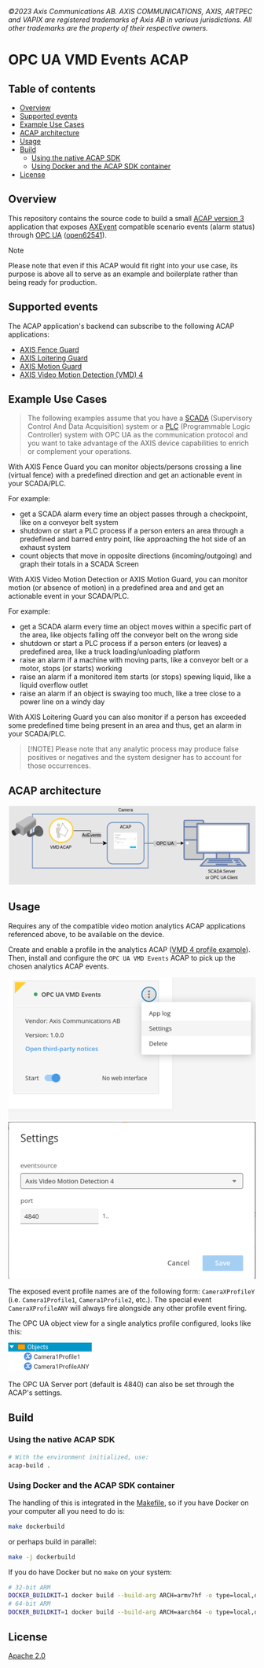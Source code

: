*©2023 Axis Communications AB. AXIS COMMUNICATIONS, AXIS, ARTPEC and VAPIX are registered trademarks of Axis AB in various jurisdictions. All other trademarks are the property of their respective owners.*

<!-- omit from toc -->
# OPC UA VMD Events ACAP

<!-- omit from toc -->
## Table of contents

- [Overview](#overview)
- [Supported events](#supported-events)
- [Example Use Cases](#example-use-cases)
- [ACAP architecture](#acap-architecture)
- [Usage](#usage)
- [Build](#build)
    - [Using the native ACAP SDK](#using-the-native-acap-sdk)
    - [Using Docker and the ACAP SDK container](#using-docker-and-the-acap-sdk-container)
- [License](#license)

## Overview

This repository contains the source code to build a small [ACAP version 3](https://help.axis.com/acap-3-developer-guide) application that exposes
[AXEvent](https://www.axis.com/techsup/developer_doc/acap3/3.5/api/axevent/html/index.html) compatible scenario events (alarm status)
through [OPC UA](https://en.wikipedia.org/wiki/OPC_Unified_Architecture) ([open62541](https://open62541.org/)).

> [!NOTE]
> Please note that even if this ACAP would fit right into your use case, its
> purpose is above all to serve as an example and boilerplate rather than being
> ready for production.

## Supported events

The ACAP application's backend can subscribe to the following ACAP applications:

- [AXIS Fence Guard](https://www.axis.com/products/axis-fence-guard)
- [AXIS Loitering Guard](https://www.axis.com/products/axis-loitering-guard)
- [AXIS Motion Guard](https://www.axis.com/products/axis-motion-guard)
- [AXIS Video Motion Detection (VMD) 4](https://www.axis.com/products/axis-video-motion-detection)

## Example Use Cases

> The following examples assume that you have a [SCADA](https://en.wikipedia.org/wiki/SCADA) (Supervisory
Control And Data Acquisition) system or a [PLC](https://en.wikipedia.org/wiki/Programmable_logic_controller) (Programmable Logic Controller) system with OPC UA as the communication protocol and you want to take advantage of the AXIS device capabilities to enrich or complement your operations.

With AXIS Fence Guard you can monitor objects/persons crossing a line (virtual fence) with a predefined direction and get an actionable event in your SCADA/PLC.

For example:

- get a SCADA alarm every time an object passes through a checkpoint, like on a conveyor belt system
- shutdown or start a PLC process if a person enters an area through a predefined and barred entry point, like approaching the hot side of an exhaust system
- count objects that move in opposite directions (incoming/outgoing) and graph their totals in a SCADA Screen

With AXIS Video Motion Detection or AXIS Motion Guard, you can monitor motion (or absence of motion) in a predefined area and and get an actionable event in your SCADA/PLC.

For example:

- get a SCADA alarm every time an object moves within a specific part of the area, like objects falling off the conveyor belt on the wrong side
- shutdown or start a PLC process if a person enters (or leaves) a predefined area, like a truck loading/unloading platform
- raise an alarm if a machine with moving parts, like a conveyor belt or a motor, stops (or starts) working
- raise an alarm if a monitored item starts (or stops) spewing liquid, like a liquid overflow outlet
- raise an alarm if an object is swaying too much, like a tree close to a power line on a windy day

With AXIS Loitering Guard you can also monitor if a person has exceeded some predefined time being present in an area and thus, get an alarm in your SCADA/PLC.

> [!NOTE] Please note that any analytic process may produce false positives or negatives and the system designer has to account for those occurrences.

## ACAP architecture

![acap architecture](assets/architecture.png)

## Usage

Requires any of the compatible video motion analytics ACAP applications referenced above, to be available on the device.

Create and enable a profile in the analytics ACAP ([VMD 4 profile example](https://help.axis.com/en-us/axis-video-motion-detection-4#how-to-work-with-profiles)). Then, install and configure the `OPC UA VMD Events` ACAP to pick up the chosen analytics ACAP events.

![Web UI Screenshot - acap](assets/acap-new-ui.png)
![Web UI Screenshot - acap settings](assets/properties-new-ui.png)

The exposed event profile names are of the following form: `CameraXProfileY` (i.e. `Camera1Profile1`, `Camera1Profile2`, etc.).
The special event `CameraXProfileANY` will always fire alongside any other profile event firing.

The OPC UA object view for a single analytics profile configured, looks like this:

![OPC UA Client Screenshot - ua objects](assets/opc-ua-exposed-objects.png)

The OPC UA Server port (default is 4840) can also be set through the ACAP's settings.

## Build

### Using the native ACAP SDK

```sh
# With the environment initialized, use:
acap-build .
```

### Using Docker and the ACAP SDK container

The handling of this is integrated in the [Makefile](Makefile), so if you have Docker on your computer all you need to do is:

```sh
make dockerbuild
```

or perhaps build in parallel:

```sh
make -j dockerbuild
```

If you do have Docker but no `make` on your system:

```sh
# 32-bit ARM
DOCKER_BUILDKIT=1 docker build --build-arg ARCH=armv7hf -o type=local,dest=. .
# 64-bit ARM
DOCKER_BUILDKIT=1 docker build --build-arg ARCH=aarch64 -o type=local,dest=. .
```

## License

[Apache 2.0](LICENSE)
